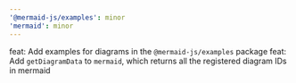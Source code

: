 ```yaml
---
'@mermaid-js/examples': minor
'mermaid': minor
---
```


feat: Add examples for diagrams in the `@mermaid-js/examples` package
feat: Add `getDiagramData` to `mermaid`, which returns all the registered diagram IDs in mermaid
